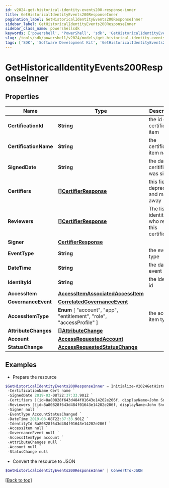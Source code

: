 ```yaml
---
id: v2024-get-historical-identity-events200-response-inner
title: GetHistoricalIdentityEvents200ResponseInner
pagination_label: GetHistoricalIdentityEvents200ResponseInner
sidebar_label: GetHistoricalIdentityEvents200ResponseInner
sidebar_class_name: powershellsdk
keywords: ['powershell', 'PowerShell', 'sdk', 'GetHistoricalIdentityEvents200ResponseInner', 'V2024GetHistoricalIdentityEvents200ResponseInner'] 
slug: /tools/sdk/powershell/v2024/models/get-historical-identity-events200-response-inner
tags: ['SDK', 'Software Development Kit', 'GetHistoricalIdentityEvents200ResponseInner', 'V2024GetHistoricalIdentityEvents200ResponseInner']
---
```



# GetHistoricalIdentityEvents200ResponseInner

## Properties

Name | Type | Description | Notes
------------ | ------------- | ------------- | -------------
**CertificationId** | **String** | the id of the certification item | [required]
**CertificationName** | **String** | the certification item name | [required]
**SignedDate** | **String** | the date ceritification was signed | [optional] 
**Certifiers** | [**[]CertifierResponse**](certifier-response) | this field is deprecated and may go away | [optional] 
**Reviewers** | [**[]CertifierResponse**](certifier-response) | The list of identities who review this certification | [optional] 
**Signer** | [**CertifierResponse**](certifier-response) |  | [optional] 
**EventType** | **String** | the event type | [optional] 
**DateTime** | **String** | the date of event | [optional] 
**IdentityId** | **String** | the identity id | [optional] 
**AccessItem** | [**AccessItemAssociatedAccessItem**](access-item-associated-access-item) |  | [required]
**GovernanceEvent** | [**CorrelatedGovernanceEvent**](correlated-governance-event) |  | [required]
**AccessItemType** |  **Enum** [  "account",    "app",    "entitlement",    "role",    "accessProfile" ] | the access item type | [optional] 
**AttributeChanges** | [**[]AttributeChange**](attribute-change) |  | [required]
**Account** | [**AccessRequestedAccount**](access-requested-account) |  | [required]
**StatusChange** | [**AccessRequestedStatusChange**](access-requested-status-change) |  | [required]

## Examples

- Prepare the resource
```powershell
$GetHistoricalIdentityEvents200ResponseInner = Initialize-V2024GetHistoricalIdentityEvents200ResponseInner  -CertificationId 2c91808a77ff216301782327a50f09bf `
 -CertificationName Cert name `
 -SignedDate 2019-03-08T22:37:33.901Z `
 -Certifiers [{id=8a80828f643d484f01643e14202e206f, displayName=John Snow}] `
 -Reviewers [{id=8a80828f643d484f01643e14202e206f, displayName=John Snow}] `
 -Signer null `
 -EventType AccountStatusChanged `
 -DateTime 2019-03-08T22:37:33.901Z `
 -IdentityId 8a80828f643d484f01643e14202e206f `
 -AccessItem null `
 -GovernanceEvent null `
 -AccessItemType account `
 -AttributeChanges null `
 -Account null `
 -StatusChange null
```

- Convert the resource to JSON
```powershell
$GetHistoricalIdentityEvents200ResponseInner | ConvertTo-JSON
```


[[Back to top]](#) 


